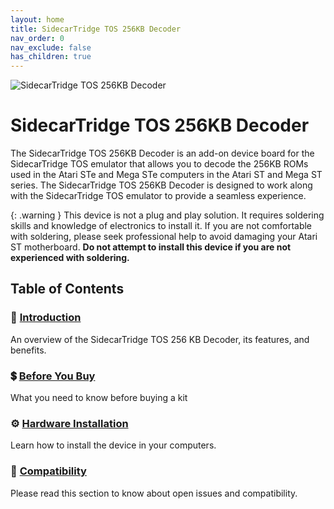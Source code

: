 ```yaml
---
layout: home
title: SidecarTridge TOS 256KB Decoder
nav_order: 0
nav_exclude: false
has_children: true
---
```



![SidecarTridge TOS 256KB Decoder](/sidecartridge-tos-256kb-decoder/assets/images/256KB-DECODER-BOXED-KIT-BOARD-V3.png)

# SidecarTridge TOS 256KB Decoder

The SidecarTridge TOS 256KB Decoder is an add-on device board for the SidecarTridge TOS emulator that allows you to decode the 256KB ROMs used in the Atari STe and Mega STe computers in the Atari ST and Mega ST series. The SidecarTridge TOS 256KB Decoder is designed to work along with the SidecarTridge TOS emulator to provide a seamless experience.

{: .warning }
This device is not a plug and play solution. It requires soldering skills and knowledge of electronics to install it. If you are not comfortable with soldering, please seek professional help to avoid damaging your Atari ST motherboard. **Do not attempt to install this device if you are not experienced with soldering.**

## Table of Contents

<h3>📘 <a href="/sidecartridge-tos-256kb-decoder/introduction/">Introduction</a></h3>
<p>An overview of the SidecarTridge TOS 256 KB Decoder, its features, and benefits.</p>

<h3>💲 <a href="/sidecartridge-tos-256kb-decoder/before-buy/">Before You Buy</a></h3>
<p>What you need to know before buying a kit</p>

<h3>⚙️ <a href="/sidecartridge-tos-256kb-decoder/hardware-installation/">Hardware Installation</a></h3>
<p>Learn how to install the device in your computers.</p>

<h3>🤝 <a href="/sidecartridge-tos-256kb-decoder/compatibility/">Compatibility</a></h3>
<p>Please read this section to know about open issues and compatibility.</p>

